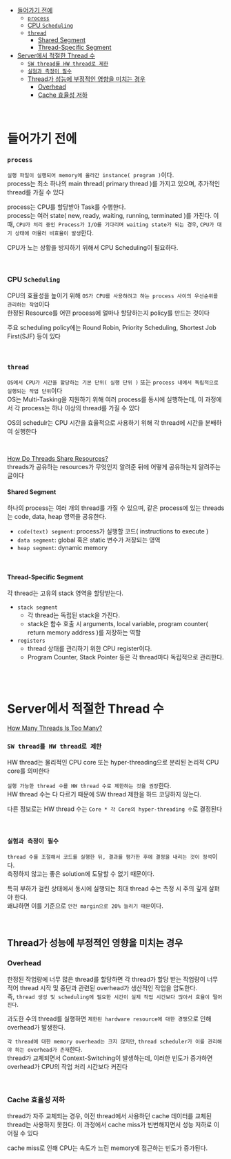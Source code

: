 - [들어가기 전에](#들어가기-전에)
    - [`process`](#process)
    - [CPU `Scheduling`](#cpu-scheduling)
    - [`thread`](#thread)
      - [Shared Segment](#shared-segment)
      - [Thread-Specific Segment](#thread-specific-segment)
- [Server에서 적절한 Thread 수](#server에서-적절한-thread-수)
    - [`SW thread를 HW thread로 제한`](#sw-thread를-hw-thread로-제한)
    - [`실험과 측정이 필수`](#실험과-측정이-필수)
  - [Thread가 성능에 부정적인 영향을 미치는 경우](#thread가-성능에-부정적인-영향을-미치는-경우)
    - [Overhead](#overhead)
    - [Cache 효율성 저하](#cache-효율성-저하)

<br>

# 들어가기 전에

### `process`
`실행 파일이 실행되어 memory에 올라간 instance( program )`이다.<br>
process는 최소 하나의 main thread( primary thread )를 가지고 있으며, 추가적인 thread를 가질 수 있다<br>

process는 CPU를 할당받아 Task를 수행한다.<br>
process는 여러 state( new, ready, waiting, running, terminated )를 가진다.
이때, `CPU가 처리 중인 Process가 I/O를 기다리며 waiting state가 되는 경우`, `CPU가 대기 상태에 머물러 비효율이 발생`한다.<br>

CPU가 노는 상황을 방지하기 위해서 CPU Scheduling이 필요하다.<br>

<br>

### CPU `Scheduling`
CPU의 효율성을 높이기 위해 `OS가 CPU를 사용하려고 하는 process 사이의 우선순위를 관리하는 작업`이다<br>
한정된 Resource를 어떤 process에 얼마나 할당하는지 policy를 만드는 것이다<br>

주요 scheduling policy에는 Round Robin, Priority Scheduling, Shortest Job First(SJF) 등이 있다<br>

<br>

### `thread`
`OS에서 CPU가 시간을 할당하는 기본 단위( 실행 단위 )` 또는 `process 내에서 독립적으로 실행되는 작업 단위`이다<br>
OS는 Multi-Tasking을 지원하기 위해 여러 process를 동시에 실행하는데, 이 과정에서 각 process는 하나 이상의 thread를 가질 수 있다<br>

OS의 schedulr는 CPU 시간을 효율적으로 사용하기 위해 각 thread에 시간을 분배하여 실행한다<br>

<br>

[How Do Threads Share Resources?](https://www.baeldung.com/cs/threads-sharing-resources)<br>
threads가 공유하는 resources가 무엇인지 알려준 뒤에 어떻게 공유하는지 알려주는 글이다<br>

#### Shared Segment
하나의 process는 여러 개의 thread를 가질 수 있으며, 같은 process에 있는 threads는 code, data, heap 영역을 공유한다.<br>

- `code(text) segment`: process가 실행할 코드( instructions to execute )
- `data segment`: global 혹은 static 변수가 저장되는 영역
- `heap segment`: dynamic memory

<br>

#### Thread-Specific Segment
각 thread는 고유의 stack 영역을 할당받는다.<br>

- `stack segment`
  - 각 thread는 독립된 stack을 가진다.
  - stack은 함수 호출 시 arguments, local variable, program counter( return memory address )를 저장하는 역할
- `registers`
  - thread 상태를 관리하기 위한 CPU register이다.
  - Program Counter, Stack Pointer 등은 각 thread마다 독립적으로 관리한다.

<br>
<br>

# Server에서 적절한 Thread 수
[How Many Threads Is Too Many?](https://www.baeldung.com/cs/servers-threads-number)<br>

### `SW thread를 HW thread로 제한`
HW thread는 물리적인 CPU core 또는 hyper-threading으로 분리된 논리적 CPU core를 의미한다<br>

`실행 가능한 thread 수를 HW thread 수로 제한하는 것을 권장`한다.<br>
HW thread 수는 다 다르기 때문에 SW thread 제한을 하드 코딩하지 않는다.<br>

다른 정보로는 HW thread 수는 `Core * 각 Core의 hyper-threading 수`로 결정된다<br>

<br>

### `실험과 측정이 필수`
`thread 수를 조절해서 코드를 실행한 뒤, 결과를 평가한 후에 결정을 내리는 것이 정석`이다.<br>
측정하지 않고는 좋은 solution에 도달할 수 없기 때문이다.<br>

특히 부하가 걸린 상태에서 동시에 실행되는 최대 thread 수는 측정 시 주의 깊게 살펴야 한다.<br>
왜냐하면 이를 기준으로 `안전 margin으로 20% 늘리기 때문`이다.<br>

<br>

## Thread가 성능에 부정적인 영향을 미치는 경우

### Overhead
한정된 작업량에 너무 많은 thread를 할당하면 각 thread가 할당 받는 작업량이 너무 적어 thread 시작 및 중단과 관련된 overhead가 생산적인 작업을 압도한다.<br>
즉, `thread 생성 및 scheduling에 필요한 시간이 실제 작업 시간보다 많아서 효율이 떨어진다`.<br>

과도한 수의 thread를 실행하면 `제한된 hardware resource에 대한 경쟁`으로 인해 overhead가 발생한다.<br>

`각 thread에 대한 memory overhead는 크지 않지만`, `thread scheduler가 이를 관리해야 하는 overhead가 존재`한다.<br>
thread가 교체되면서 Context-Switching이 발생하는데, 이러한 빈도가 증가하면 overhead가 CPU의 작업 처리 시간보다 커진다<br>

<br>

### Cache 효율성 저하
thread가 자주 교체되는 경우, 이전 thread에서 사용하던 cache 데이터를 교체된 thread는 사용하지 못한다. 이 과정에서 cache miss가 빈번해지면서 성능 저하로 이어질 수 있다<br>

cache miss로 인해 CPU는 속도가 느린 memory에 접근하는 빈도가 증가된다.<br>
